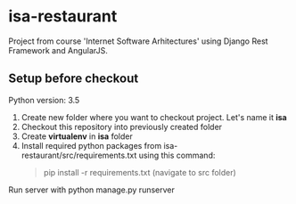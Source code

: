 # isa-restaurant

Project from course 'Internet Software Arhitectures' using Django Rest Framework and AngularJS.

## Setup before checkout

Python version: 3.5

1. Create new folder where you want to checkout project. Let's name it **isa**
2. Checkout this repository into previously created folder
3. Create **virtualenv** in **isa** folder
4. Install required python packages from isa-restaurant/src/requirements.txt using this command:
	> pip install -r requirements.txt (navigate to src folder)

Run server with python manage.py runserver
	
